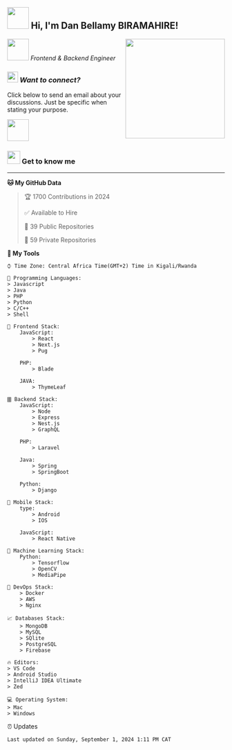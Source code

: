 <h2><img src="https://media.giphy.com/media/oOylMv2oLDxcxGzYn6/giphy.gif" width="50"/> Hi, I'm Dan Bellamy BIRAMAHIRE! </h2>
<img align='right' src="https://media.giphy.com/media/Nn97Knvcol0rENwFk5/giphy.gif" width="230">
<p><em><img src="https://media.giphy.com/media/kkcdw2s1OOtKjdeHXW/giphy.gif" width="50"> Frontend & Backend Engineer </em></p>

### <p><em><img src="https://media.giphy.com/media/E4mDbvI2NqbHO0rUXh/giphy.gif" width="25"/> Want to connect?</em></p>

Click below to send an email about your discussions. Just be specific when stating your purpose.

<a href="mailto:bdanbellamy@gmail.com?subject=Project Discussions - A message from Github Connections" target="_blank" ><img src="https://media.giphy.com/media/ZcdZ7ldgeIhfesqA6E/giphy.gif" width="50" border-color="white" /></a>

### <p><img src="https://media.giphy.com/media/oiaxzlKS0NmWoIFLfl/giphy.gif" width="30"> Get to know me </p> 

---

**🐱 My GitHub Data** 
> 🏆 1700 Contributions in 2024
 > 
> ✅ Available to Hire
 > 
> 📜 39 Public Repositories 
 > 
> 🔑 59 Private Repositories  
 > 

**💼 My Tools** 

```text
⌚︎ Time Zone: Central Africa Time(GMT+2) Time in Kigali/Rwanda

💬 Programming Languages: 
> Javascript
> Java
> PHP
> Python
> C/C++
> Shell

🎨 Frontend Stack:
    JavaScript: 
        > React 
        > Next.js 
        > Pug
    
    PHP: 
        > Blade
    
    JAVA: 
        > ThymeLeaf
    
🀫 Backend Stack:
    JavaScript: 
        > Node 
        > Express 
        > Nest.js 
        > GraphQL
    
    PHP: 
        > Laravel
    
    Java: 
        > Spring 
        > SpringBoot
    
    Python: 
        > Django
    
📱 Mobile Stack:
    type: 
        > Android 
        > IOS
    
    JavaScript: 
        > React Native
    
🤖 Machine Learning Stack:
    Python: 
        > Tensorflow 
        > OpenCV 
        > MediaPipe
    
🔭 DevOps Stack:
    > Docker 
    > AWS 
    > Nginx

📈 Databases Stack:
    > MongoDB 
    > MySQL 
    > SQlite 
    > PostgreSQL 
    > Firebase

🔥 Editors: 
> VS Code
> Android Studio
> IntelliJ IDEA Ultimate
> Zed

💻 Operating System: 
> Mac
> Windows

```

⏰ Updates
```
Last updated on Sunday, September 1, 2024 1:11 PM CAT
```
